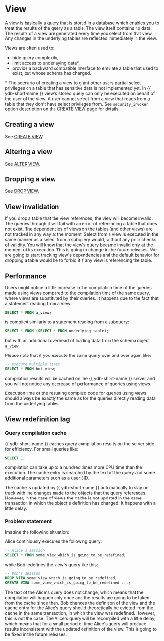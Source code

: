 # View

A view is basically a query that is stored in a database which enables you to treat the results of the query as a table. The view itself contains no data. The results of a view are generated every time you select from that view. Any changes in the underlying tables are reflected immediately in the view.

Views are often used to:
- hide query complexity,
- limit access to underlaying data*,
- provide a backward compatible interface to emulate a table that used to exist, but whose schema has changed.

\* The scenario of creating a view to grant other users partial select privileges on a table that has sensitive data is not implemented yet. In {{ ydb-short-name }} view's stored query can only be executed on behalf of the user of the view. A user cannot select from a view that reads from a table that they don't have select privileges from. See `security_invoker` option description on the [CREATE VIEW](../../yql/reference/syntax/create_view.md) page for details.

## Creating a view

See [CREATE VIEW](../../yql/reference/syntax/create_view.md).

## Altering a view

See [ALTER VIEW](../../yql/reference/syntax/alter_view.md).

## Dropping a view

See [DROP VIEW](../../yql/reference/syntax/drop_view.md).

## View invalidation

If you drop a table that the view references, the view will become invalid. The queries through it will fail with an error of referencing a table that does not exist. The dependencies of views on the tables (and other views) are not tracked in any way at the moment. Select from a view is executed in the same manner as a select from a subquery would, without any prior checks of validity. You will know that the view's query became invalid only at the moment of its execution. This is going to change in the future releases. We are going to start tracking view's dependencies and the default behavior for dropping a table would be to forbid it if any view is referencing the table.

## Performance

Users might notice a little increase in the compilation time of the queries made using views compared to the compilation time of the same query, where views are substituted by their queries. It happens due to the fact that a statement reading from a view:
```sql
SELECT * FROM a_view;
```
is compiled similarly to a statement reading from a subquery:
```sql
SELECT * FROM (SELECT * FROM underlying_table);
```
but with an additional overhead of loading data from the schema object `a_view`.

Please note that if you execute the same query over and over again like:
```sql
-- execute multiple times
SELECT * FROM hot_view;
```
compilation results will be cached on the {{ ydb-short-name }} server and you will not notice any decrease of performance of queries using views.

Execution time of the resulting compiled code for queries using views should always be exactly the same as for the queries directly reading data from the underlying tables.

## View redefinition lag

### Query compilation cache
{{ ydb-short-name }} caches query compilation results on the server side for efficiency. For small queries like:
```sql
SELECT 1;
```
compilation can take up to a hundred times more CPU time than the execution. The cache entry is searched by the text of the query and some additional parameters such as a user SID.

The cache is updated by {{ ydb-short-name }} automatically to stay on track with the changes made to the objects that the query references. However, in the case of views the cache is not updated in the same transaction in which the object's definition has changed. It happens with a little delay.

### Problem statement

Imagine the following sitiuation:

Alice continiously executes the following query:
```sql
-- Alice's session
SELECT * FROM some_view_which_is_going_to_be_redefined;
```
while Bob redefines the view's query like this:
```sql
-- Bob's session
DROP VIEW some_view_which_is_going_to_be_redefined;
CREATE VIEW some_view_which_is_going_to_be_redefined ...;
```

The text of the Alice's query does not change, which means that the compilation will happen only once and the results are going to be taken from the cache since then. Bob changes the definition of the view and the cache entry for the Alice's query should theoretically be evicted from the cache in the same transaction, in which the view was redefined. However, this is not the case. The Alice's query will be recompiled with a little delay, which means that for a small period of time Alice's query will produce results inconsistent with the updated definition of the view. This is going to be fixed in the future releases.
